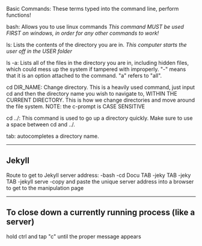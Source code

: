 Basic Commands:
These terms typed into the command line, perform functions!

bash: Allows you to use linux commands *This command MUST be used FIRST on windows, in order for any other commands to work!*

ls: Lists the contents of the directory you are in. *This computer starts the user off in the USER folder*

ls -a: Lists all of the files in the directory you are in, including hidden files, which could mess up the system if tampered with improperly. "-" means that it is an option attached to the command. "a" refers to "all".

cd DIR_NAME: Change directory. This is a heavily used command, just input cd and then the directory name you wish to navigate to, WITHIN THE CURRENT DIRECTORY. This is how we change directories and move around the file system. NOTE: the c-prompt is CASE SENSITIVE

cd ../: This command is used to go up a directory quickly. Make sure to use a space between cd and ../.

tab: autocompletes a directory name.

-------
Jekyll
-------

Route to get to Jekyll server address:
-bash
-cd Docu TAB
-jeky TAB
-jeky TAB
-jekyll serve
-copy and paste the unique server address into a browser to get to the manipulation page

---------------------------------------------------------
To close down a currently running process (like a server)
---------------------------------------------------------

hold ctrl and tap "c" until the proper message appears
